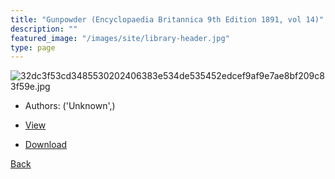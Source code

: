 ```yaml
---
title: "Gunpowder (Encyclopaedia Britannica 9th Edition 1891, vol 14)"
description: ""
featured_image: "/images/site/library-header.jpg"
type: page
---
```


![32dc3f53cd3485530202406383e534de535452edcef9af9e7ae8bf209c83f59e.jpg](https://drive.google.com/uc?export=view&id=1p38a76ET2HHz1LGmSsyZplhtVcm_yhVR)
* Authors: ('Unknown',)
* [View](https://drive.google.com/uc?export=view&id=1WGjSP5tdGIB0tqgB2_DxJWdl6nzA8hqR)

* [Download](https://drive.google.com/uc?export=download&id=1WGjSP5tdGIB0tqgB2_DxJWdl6nzA8hqR)

[Back](http://localhost:1313/library/ebooks/
)